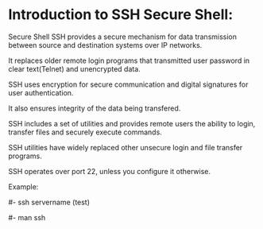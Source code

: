#  Introduction to SSH Secure Shell: 

Secure Shell SSH provides a secure mechanism for data
transmission between source and destination systems over
IP networks. 

It replaces older remote login programs that transmitted
user password in clear text(Telnet) and unencrypted data.

SSH uses encryption for secure communication and digital
signatures for user authentication.

It also ensures integrity of the data being transfered.

SSH includes a set of utilities and provides remote 
users the ability to login, transfer files and securely
execute commands. 

SSH utilities have widely replaced other unsecure login
and file transfer programs.

SSH operates over port 22, unless you configure it
otherwise. 

Example: 

#- ssh servername (test)

#- man ssh
